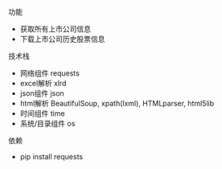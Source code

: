 功能
* 获取所有上市公司信息
* 下载上市公司历史股票信息


技术栈
* 网络组件 requests
* excel解析  xlrd
* json组件  json
* html解析 BeautifulSoup, xpath(lxml), HTMLparser, html5lib
* 时间组件 time
* 系统/目录组件 os

依赖
* pip install requests


